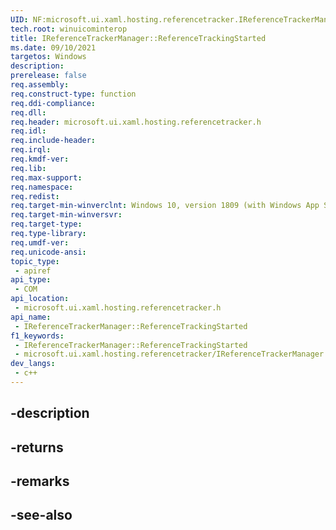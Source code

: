 ```yaml
---
UID: NF:microsoft.ui.xaml.hosting.referencetracker.IReferenceTrackerManager.ReferenceTrackingStarted
tech.root: winuicominterop
title: IReferenceTrackerManager::ReferenceTrackingStarted
ms.date: 09/10/2021
targetos: Windows
description: 
prerelease: false
req.assembly: 
req.construct-type: function
req.ddi-compliance: 
req.dll: 
req.header: microsoft.ui.xaml.hosting.referencetracker.h
req.idl: 
req.include-header: 
req.irql: 
req.kmdf-ver: 
req.lib: 
req.max-support: 
req.namespace: 
req.redist: 
req.target-min-winverclnt: Windows 10, version 1809 (with Windows App SDK 0.5 or later)
req.target-min-winversvr: 
req.target-type: 
req.type-library: 
req.umdf-ver: 
req.unicode-ansi: 
topic_type:
 - apiref
api_type:
 - COM
api_location:
 - microsoft.ui.xaml.hosting.referencetracker.h
api_name:
 - IReferenceTrackerManager::ReferenceTrackingStarted
f1_keywords:
 - IReferenceTrackerManager::ReferenceTrackingStarted
 - microsoft.ui.xaml.hosting.referencetracker/IReferenceTrackerManager::ReferenceTrackingStarted
dev_langs:
 - c++
---
```


## -description

## -returns

## -remarks

## -see-also

